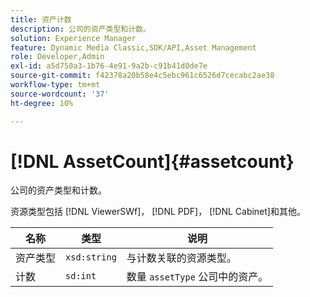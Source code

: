 ```yaml
---
title: 资产计数
description: 公司的资产类型和计数。
solution: Experience Manager
feature: Dynamic Media Classic,SDK/API,Asset Management
role: Developer,Admin
exl-id: a5d750a3-1b76-4e91-9a2b-c91b41d0de7e
source-git-commit: f42378a20b58e4c5ebc961c6526d7cecabc2ae38
workflow-type: tm+mt
source-wordcount: '37'
ht-degree: 10%

---
```


# [!DNL AssetCount]{#assetcount}

公司的资产类型和计数。

资源类型包括 [!DNL ViewerSWf]， [!DNL PDF]， [!DNL Cabinet]和其他。

| 名称 | 类型 | 说明 |
|---|---|---|
| 资产类型 | `xsd:string` | 与计数关联的资源类型。 |
| 计数 | `sd:int` | 数量 `assetType` 公司中的资产。 |
